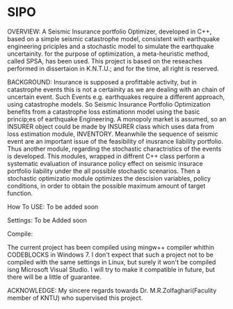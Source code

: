# SIPO
OVERVIEW:
A Seismic Insurance portfolio Optimizer, developed in C++, based on a simple seismic catastrophe model, consistent with earthquake engineering priciples and a stochastic model to simulate the earthquake uncertainity. for the purpose of optimization, a meta-heuristic method, called SPSA, has been used. This project is based on the reseaches performed in dissertaion in K.N.T.U.; and for the time, all right is reserved.

BACKGROUND:
Insurance is supposed a profittable activity, but in catastrophe events this is not a certainity as we are dealing with an chain of uncertain event. Such Events e.g. earthquakes require a different approach, using catastrophe models. So Seismic Insurance Portfolio Optimization benefits from a catastrophe loss estimationn model using the basic princip;es of earthquake Engineering. A monopoly market is assumed, so an INSURER object could be made by INSURER class which uses data from loss estimation module, INVENTORY. Meanwhile the sequence of seismic event are an important issue of the feasibility of inusrance liability portfolio. Thus another module, regarding the stochastic charactristics of the events is developed. This modules, wrapped in diffrent C++ class perform a systematic evaluation of insurance policy effect on seismic insurace portfolio liability under the all possible stochastic scenarios. Then a stochastic optimizatio module optimizes the descision variables, policy conditions, in order to obtain the possible maximum amount of target function.

How To USE:
To be added soon

Settings:
To be Added soon

Compile:

The current project has been compiled using mingw++ compiler whithin CODEBLOCKS in Windows 7. I don't expect that such a project not to be compiled with the same settings in Linux, but surely it won't be compiled isng Microsoft Visual Studio. I will try to make it compatible in future, but there will be a little of guarantee.

ACKNOWLEDGE:
My sincere regards towards Dr. M.R.Zolfaghari(Faculity member of KNTU) who supervised this project.
